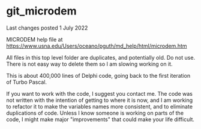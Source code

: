# git_microdem
 
Last changes posted 1 July 2022

MICRODEM help file at https://www.usna.edu/Users/oceano/pguth/md_help/html/microdem.htm

All files in this top level folder are duplicates, and potentially old.  Do not use.  There is not easy way to delete them so I am slowing working on it.

This is about 400,000 lines of Delphi code, going back to the first iteration of Turbo Pascal.

If you want to work with the code, I suggest you contact me. The code was not written with the intention of getting to where it is now, and I am working to refactor it to make the variables names more consistent, and to eliminate duplications of code.  Unless I know someone is working on parts of the code, I might make major "improvements" that could make your life difficult.
